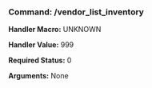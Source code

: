 ### Command: /vendor_list_inventory

**Handler Macro:** UNKNOWN

**Handler Value:** 999

**Required Status:** 0

**Arguments:**
None
